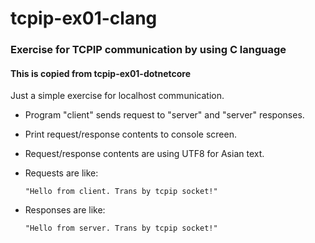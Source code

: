 # tcpip-ex01-clang
### Exercise for TCPIP communication by using C language<br>
#### This is copied from tcpip-ex01-dotnetcore
Just a simple exercise for localhost communication.
  - Program "client" sends request to "server" and "server" responses.
  - Print request/response contents to console screen.
  - Request/response contents are using UTF8 for Asian text.
  - Requests are like:
  
        "Hello from client. Trans by tcpip socket!"
  - Responses are like:
  
        "Hello from server. Trans by tcpip socket!"

